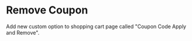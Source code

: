 Remove Coupon
=============

Add new custom option to shopping cart page called "Coupon Code Apply and Remove".
